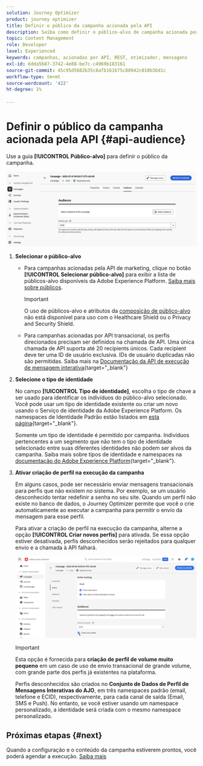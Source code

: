 ```yaml
---
solution: Journey Optimizer
product: journey optimizer
title: Definir o público da campanha acionada pela API
description: Saiba como definir o público-alvo de campanha acionada por API.
topic: Content Management
role: Developer
level: Experienced
keywords: campanhas, acionadas por API, REST, otimizador, mensagens
exl-id: 6dda5687-3742-4e88-be7c-c4969b183161
source-git-commit: 45c95d5682b35c8afb161b75c88942c010b36d1c
workflow-type: tm+mt
source-wordcount: '422'
ht-degree: 1%

---
```


# Definir o público da campanha acionada pela API {#api-audience}

Use a guia **[!UICONTROL Público-alvo]** para definir o público da campanha.

![](assets/campaign-audience.png)

1. **Selecionar o público-alvo**

   * Para campanhas acionadas pela API de marketing, clique no botão **[!UICONTROL Selecionar público-alvo]** para exibir a lista de públicos-alvo disponíveis da Adobe Experience Platform. [Saiba mais sobre públicos](../audience/about-audiences.md).

     >[!IMPORTANT]
     >
     >O uso de públicos-alvo e atributos da [composição de público-alvo](../audience/get-started-audience-orchestration.md) não está disponível para uso com o Healthcare Shield ou o Privacy and Security Shield.

   * Para campanhas acionadas por API transacional, os perfis direcionados precisam ser definidos na chamada de API. Uma única chamada de API suporta até 20 recipients únicos. Cada recipient deve ter uma ID de usuário exclusiva. IDs de usuário duplicadas não são permitidas. Saiba mais na [Documentação da API de execução de mensagem interativa](https://developer.adobe.com/journey-optimizer-apis/references/messaging/#tag/execution/operation/postIMUnitaryMessageExecution){target="_blank"}

1. **Selecione o tipo de identidade**

   No campo **[!UICONTROL Tipo de identidade]**, escolha o tipo de chave a ser usado para identificar os indivíduos do público-alvo selecionado. Você pode usar um tipo de identidade existente ou criar um novo usando o Serviço de identidade da Adobe Experience Platform. Os namespaces de Identidade Padrão estão listados em [esta página](https://experienceleague.adobe.com/pt-br/docs/experience-platform/identity/features/namespaces#standard){target="_blank"}.

   Somente um tipo de identidade é permitido por campanha. Indivíduos pertencentes a um segmento que não tem o tipo de identidade selecionado entre suas diferentes identidades não podem ser alvos da campanha. Saiba mais sobre tipos de identidade e namespaces na [documentação do Adobe Experience Platform](https://experienceleague.adobe.com/docs/experience-platform/identity/home.html?lang=pt-BR){target="_blank"}.

1. **Ativar criação de perfil na execução da campanha**

   Em alguns casos, pode ser necessário enviar mensagens transacionais para perfis que não existem no sistema. Por exemplo, se um usuário desconhecido tentar redefinir a senha no seu site. Quando um perfil não existe no banco de dados, o Journey Optimizer permite que você o crie automaticamente ao executar a campanha para permitir o envio da mensagem para esse perfil.

   Para ativar a criação de perfil na execução da campanha, alterne a opção **[!UICONTROL Criar novos perfis]** para ativada. Se essa opção estiver desativada, perfis desconhecidos serão rejeitados para qualquer envio e a chamada à API falhará.

   ![](assets/api-triggered-create-profile.png)

   >[!IMPORTANT]
   >
   >Esta opção é fornecida para **criação de perfil de volume muito pequeno** em um caso de uso de envio transacional de grande volume, com grande parte dos perfis já existentes na plataforma.
   >
   >Perfis desconhecidos são criados no **Conjunto de Dados de Perfil de Mensagens Interativas do AJO**, em três namespaces padrão (email, telefone e ECID), respectivamente, para cada canal de saída (Email, SMS e Push). No entanto, se você estiver usando um namespace personalizado, a identidade será criada com o mesmo namespace personalizado.

## Próximas etapas {#next}

Quando a configuração e o conteúdo da campanha estiverem prontos, você poderá agendar a execução. [Saiba mais](api-triggered-campaign-schedule.md)
